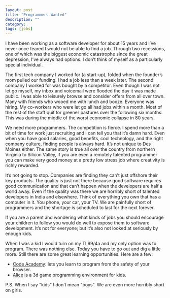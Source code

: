 ```yaml
---
layout: post
title: "Programmers Wanted"
description: ""
category: 
tags: [jobs]
---
```



I have been working as a software developer for about 15 years and I’ve never once feared I would not be able to find a job. Through two recessions, one of which was the biggest economic catastrophe since the great depression, I’ve always had options. I don’t think of myself as a particularly special individual. 

The first tech company I worked for (a start-up), folded when the founder’s mom pulled our funding. I had a job less than a week later. The second company I worked for was bought by a competitor. Even though I was not let go myself, my inbox and voicemail were flooded the day it was made public. I was able to leisurely browse and consider offers from all over town. Many with friends who wooed me with lunch and booze. Everyone was hiring. My co-workers who were let go all had jobs within a month. Most of the rest of the staff quit for greener pastures over the following six months. This was during the middle of the worst economic collapse in 80 years.

We need more programmers. The competition is fierce. I spend more than a bit of time for work just recruiting and I can tell you that it’s damn hard. Even when you have good salaries, good benefits, cool technology, and the right company culture, finding people is always hard. It’s not unique to Des Moines either. The same story is true all over the country from northern Virginia to Silicon Valley, if you are even a remotely talented programmer you can make very good money at a pretty low stress job where creativity is richly rewarded.

It’s not going to stop. Companies are finding they can’t just offshore their key products. The quality is just not there because good software requires good communication and that can’t happen when the developers are half a world away. Even if the quality was there we are horribly short of talented developers in India and elsewhere. Think of everything you own that has a computer in it. You phone, your car, your TV. We are painfully short of programmers and the shortage is scheduled to last for the next forever. 

If you are a parent and wondering what kinds of jobs you should encourage your children to follow you would do well to expose them to software development. It’s not for everyone; but it’s also not looked at seriously by enough kids. 

When I was a kid I would turn on my TI 99/4a and my only option was to program. There was nothing else. Today you have to go out and dig a little more. Still there are some great learning opportunities. Here are a few:

<ul>
	<li><a href="http://www.codecademy.com/">Code Academy</a>: lets you learn to program from the safety of your browser.</li>
	<li><a href="http://www.alice.org/">Alice</a> is a 3d game programming environment for kids.</li>
</ul>
   
P.S. When I say "kids" I don't mean "boys". We are even more horribly short on girls.

   